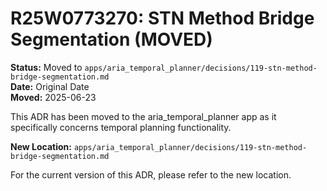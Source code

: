 # R25W0773270: STN Method Bridge Segmentation (MOVED)

<!-- @adr_serial R25W0773270 -->

**Status:** Moved to `apps/aria_temporal_planner/decisions/119-stn-method-bridge-segmentation.md`  
**Date:** Original Date  
**Moved:** 2025-06-23

This ADR has been moved to the aria_temporal_planner app as it specifically concerns temporal planning functionality.

**New Location:** `apps/aria_temporal_planner/decisions/119-stn-method-bridge-segmentation.md`

For the current version of this ADR, please refer to the new location.
